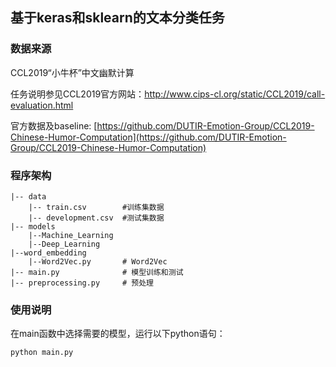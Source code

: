 ## 基于keras和sklearn的文本分类任务
### 数据来源
CCL2019“小牛杯”中文幽默计算

任务说明参见CCL2019官方网站：[http://www.cips-cl.org/static/CCL2019/call-evaluation.html ](http://www.cips-cl.org/static/CCL2019/call-evaluation.html )

官方数据及baseline: [https://github.com/DUTIR-Emotion-Group/CCL2019-Chinese-Humor-Computation](https://github.com/DUTIR-Emotion-Group/CCL2019-Chinese-Humor-Computation)

### 程序架构
    |-- data
        |-- train.csv        #训练集数据
        |-- development.csv  #测试集数据
    |-- models
        |--Machine_Learning
        |--Deep_Learning
    |--word_embedding
        |--Word2Vec.py       # Word2Vec
    |-- main.py              # 模型训练和测试
    |-- preprocessing.py     # 预处理

### 使用说明
在main函数中选择需要的模型，运行以下python语句：

    python main.py



